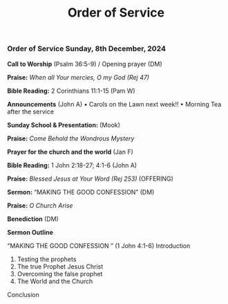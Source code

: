 ﻿---
layout: oos
title: Order of Service
---
### Order of Service Sunday, 8th December, 2024

**Call to Worship** (Psalm 36:5-9) / Opening prayer (DM)

**Praise:** *When all Your mercies, O my God (Rej 47)*

**Bible Reading:** 2 Corinthians 11:1-15  (Pam W)

**Announcements** (John A)
    • Carols on the Lawn next week!!
    • Morning Tea after the service

**Sunday School & Presentation:** (Mook)

**Praise:** *Come Behold the Wondrous Mystery*

**Prayer for the church and the world** (Jan F)

**Bible Reading:** 1 John 2:18-27; 4:1-6 (John A)

**Praise:** *Blessed Jesus at Your Word (Rej 253)* (OFFERING)

**Sermon:**  “MAKING THE GOOD CONFESSION” (DM)

**Praise:** *O Church Arise*

**Benediction**  (DM)


**Sermon Outline**

“MAKING THE GOOD CONFESSION ”  (1 John 4:1-6)
Introduction

 1. Testing the prophets
 2. The true Prophet Jesus Christ
 3. Overcoming the false prophet
 4. The World and the Church

Conclusion
